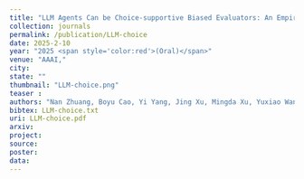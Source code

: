 ```yaml
---
title: "LLM Agents Can be Choice-supportive Biased Evaluators: An Empirical Study"
collection: journals
permalink: /publication/LLM-choice
date: 2025-2-10
year: "2025 <span style='color:red'>(Oral)</span>"
venue: "AAAI,"
city: 
state: ""
thumbnail: "LLM-choice.png"
teaser : 
authors: "Nan Zhuang, Boyu Cao, Yi Yang, Jing Xu, Mingda Xu, Yuxiao Wang, Qi Liu*"
bibtex: LLM-choice.txt
uri: LLM-choice.pdf
arxiv: 
project: 
source: 
poster: 
data:
---
```

